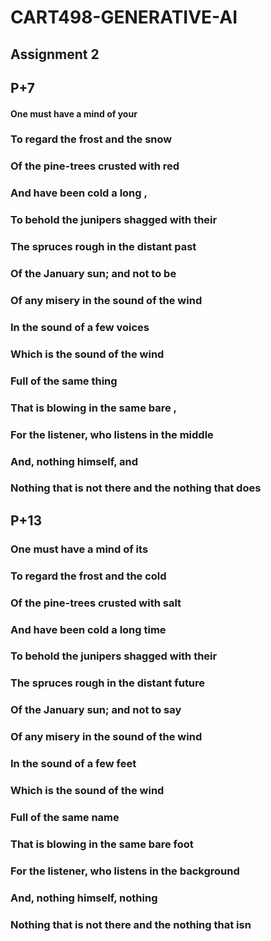 # CART498-GENERATIVE-AI
## Assignment 2

## P+7

#### One must have a mind of your
### To regard the frost and the snow
### Of the pine-trees crusted with red
### And have been cold a long ,
### To behold the junipers shagged with their
### The spruces rough in the distant past
### Of the January sun; and not to be
### Of any misery in the sound of the wind
### In the sound of a few voices
### Which is the sound of the wind
### Full of the same thing
### That is blowing in the same bare ,
### For the listener, who listens in the middle
### And, nothing himself, and
### Nothing that is not there and the nothing that does

## P+13

### One must have a mind of its
### To regard the frost and the cold
### Of the pine-trees crusted with salt
### And have been cold a long time
### To behold the junipers shagged with their
### The spruces rough in the distant future
### Of the January sun; and not to say
### Of any misery in the sound of the wind
### In the sound of a few feet
### Which is the sound of the wind
### Full of the same name
### That is blowing in the same bare foot
### For the listener, who listens in the background
### And, nothing himself, nothing
### Nothing that is not there and the nothing that isn

